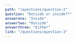 ```yaml
---
path: "/questions/question-2"
question: "Outside or inside??"
answerone: "Inside"
answertwo: "Outside"
answerthree: "Either"
link: "/questions/question-3"
---
```

